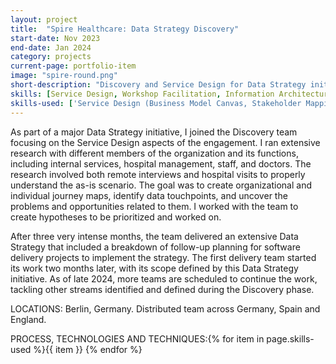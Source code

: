 ```yaml
---
layout: project
title:  "Spire Healthcare: Data Strategy Discovery"
start-date: Nov 2023
end-date: Jan 2024
category: projects
current-page: portfolio-item
image: "spire-round.png"
short-description: "Discovery and Service Design for Data Strategy initiave for Health provider. "
skills: [Service Design, Workshop Facilitation, Information Architecture, Research]
skills-used: ['Service Design (Business Model Canvas, Stakeholder Mapping, Service Roadmap, Prioritisation, OKRs)', 'Workshop Facilitation (Discovery kick off, User Journey Mapping, Persona creation, Feature Mapping)', 'Information Architecture','Research (interviews, ethnographic research)']
---
```


As part of a major Data Strategy initiative, I joined the Discovery team focusing on the Service Design aspects of the engagement. I ran extensive research with different members of the organization and its functions, including internal services, hospital management, staff, and doctors. The research involved both remote interviews and hospital visits to properly understand the as-is scenario. The goal was to create organizational and individual journey maps, identify data touchpoints, and uncover the problems and opportunities related to them. I worked with the team to create hypotheses to be prioritized and worked on.

After three very intense months, the team delivered an extensive Data Strategy that included a breakdown of follow-up planning for software delivery projects to implement the strategy. The first delivery team started its work two months later, with its scope defined by this Data Strategy initiative. As of late 2024, more teams are scheduled to continue the work, tackling other streams identified and defined during the Discovery phase.

<span class="category-description">LOCATIONS:</span>
Berlin, Germany. Distributed team across Germany, Spain and England.

<span class="category-description">PROCESS, TECHNOLOGIES AND TECHNIQUES:</span>{% for item in page.skills-used %}<span class="skill-item">{{ item }}</span> {% endfor %} 